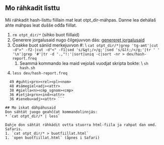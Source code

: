 ## Mo ráhkadit listtu
Mii ráhkadit hash-listtu fiillain mat leat otpt_dir-máhpas. Danne lea dehálaš ahte máhpas leat dušše ođđa fiillat.

1. `rm otpt_dir/*` (sihko buot fiillaid)
1. Generere jorgalusaid nugo čilgejuvvon dás: [genereret jorgalusaid](Paralleltexts.html)
1. Čoakke buot sániid merkejuvvon #: \\  `cat otpt_dir/*|grep 'tg-amt'|cut -d">" -f2-|cut -d"<" -f1|sed 's/&gt;/>/g;'|sed 's/&lt;/</g;'|tr ' ' '\n'|grep '#'|tr -d '.,"!:'|sort|uniq -c|sort -nr > dev/hash-report.freq`
    1. Seammá kommando lea maid vejolaš vuodjat skripta bokte: \\ `sh hash.sh`
1. `less dev/hash-report.freq`

```
  49 #guhti<prn><rel><pl><nom>
  48 #sámegiel<adj><attr>
  38 #giella<n><cmp_sgnom><cmp>
  36 #ietjá<prn><ind><attr>
  36 #ienebu<adj><attr> ```

## Mo iskat dáhpáhusaid
Don sáhtát juogo geahččat kommandolinnjás:
* `cat otpt_dir/* | less`

Dahje don sáhtát ráhkádit ovtta stuorra html-fiila ja rahpat dan omd. Safaris.
1. `cat otpt_dir/* > buotfiillat.html` 
1. `open buotfiillat.html` (åpnes i Safari)
